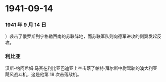 # 1941-09-14

### 1941 年 9 月 14 日

）袭击了俄罗斯列宁格勒西南的苏联阵地，而苏联军队则向德军进攻的侧翼发起反攻。

### 利比亚

汉斯-约阿希姆·马赛在利比亚巴迪亚上空击落了帕特·拜尔斯中尉驾驶的澳大利亚飓风战斗机，这是他第
18 次击落敌机。